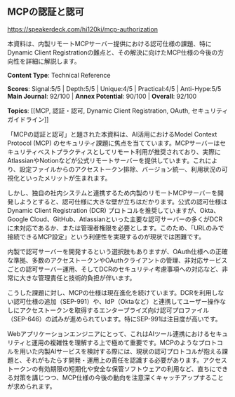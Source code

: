 ## MCPの認証と認可

https://speakerdeck.com/hi120ki/mcp-authorization

本資料は、内製リモートMCPサーバー提供における認可仕様の課題、特にDynamic Client Registrationの難点と、その解決に向けたMCP仕様の今後の方向性を詳細に解説します。

**Content Type**: Technical Reference

**Scores**: Signal:5/5 | Depth:5/5 | Unique:4/5 | Practical:4/5 | Anti-Hype:5/5
**Main Journal**: 92/100 | **Annex Potential**: 90/100 | **Overall**: 92/100

**Topics**: [[MCP, 認証・認可, Dynamic Client Registration, OAuth, セキュリティガイドライン]]

「MCPの認証と認可」と題された本資料は、AI活用におけるModel Context Protocol (MCP) のセキュリティ課題に焦点を当てています。MCPサーバーはセキュリティベストプラクティスとしてリモート利用が推奨されており、実際にAtlassianやNotionなどが公式リモートサーバーを提供しています。これにより、設定ファイルからのアクセストークン排除、バージョン統一、利用状況の可視化といったメリットが生まれます。

しかし、独自の社内システムと連携するため内製のリモートMCPサーバーを開発しようとすると、認可仕様に大きな壁が立ちはだかります。公式の認可仕様はDynamic Client Registration (DCR) プロトコルを推奨していますが、Okta、Google Cloud、GitHub、Atlassianといった主要な認可サーバーの多くがDCRに未対応であるか、または管理者権限を必要とします。このため、「URLのみで接続できるMCP設定」という利便性を実現するのが現状では困難です。

内製で認可サーバーを開発するという選択肢もありますが、OAuth仕様への正確な準拠、多数のアクセストークンやOAuthクライアントの管理、非対応サービスごとの認可サーバー運用、そしてDCRのセキュリティ考慮事項への対応など、非常に大きな管理責任と技術的負担が伴います。

こうした課題に対し、MCPの仕様は現在進化を続けています。DCRを利用しない認可仕様の追加（SEP-991）や、IdP（Oktaなど）と連携してユーザー操作なしにアクセストークンを取得するエンタープライズ向け認可プロファイル（SEP-646）の試みが進められています。特にSEP-991は注目度が高いです。

Webアプリケーションエンジニアにとって、これはAIツール連携におけるセキュリティと運用の複雑性を理解する上で極めて重要です。MCPのようなプロトコルを用いた内製AIサービスを検討する際には、現状の認可プロトコルが抱える課題と、それがもたらす開発・運用上の責任を認識する必要があります。アクセストークンの有効期限の短期化や安全な保管ソフトウェアの利用など、直ちにできる対策を講じつつ、MCP仕様の今後の動向を注意深くキャッチアップすることが求められます。